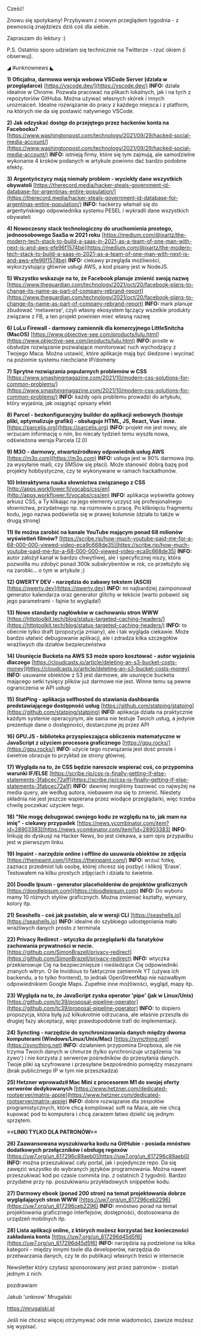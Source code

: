 Cześć!

Znowu się spotykamy! Przybywam z nowym przeglądem tygodnia - z pewnoscią znajdziezs dziś coś dla siebie.

Zapraszam do lektury :)

 

P.S. Ostatnio sporo udzielam się technicznie na Twitterze - rzuć okiem (i obserwuj).

 

◢ #unknownews ◣

**1) Oficjalna, darmowa wersja webowa VSCode Server (działa w przeglądarce)**
[https://vscode.dev/](https://vscode.dev/)
**INFO:** działa idealnie w Chrome. Pozwala pracować na plikach lokalnych, jak i na tych z repozytoriów GitHuba. Można używać własnych skórek i innych urozmaiceń. Idealne rozwiązanie do pracy z każdego miejsca i z platform, na których nie da się postawić natywnego VSCode.


**2) Jak odzyskać dostęp do przejętego przez hackerów konta na Facebooku?**
[https://www.washingtonpost.com/technology/2021/09/29/hacked-social-media-account/](https://www.washingtonpost.com/technology/2021/09/29/hacked-social-media-account/)
**INFO:** istnieją firmy, które się tym zajmują, ale samodzielne wykonanie 4 kroków podanych w artykule powinno dać bardzo podobne efekty.


**3) Argentyńczycy mają niemały problem - wyciekły dane wszystkich obywateli**
[https://therecord.media/hacker-steals-government-id-database-for-argentinas-entire-population/](https://therecord.media/hacker-steals-government-id-database-for-argentinas-entire-population/)
**INFO:** hackerzy włamali się do argentyńskiego odpowiednika systemu PESEL i wykradli dane wszystkich obywateli


**4) Nowoczesny stack technologiczny do uruchomienia prostego, jednoosobowego SaaSa w 2021 roku**
[https://medium.com/@ixartz/the-modern-tech-stack-to-build-a-saas-in-2021-as-a-team-of-one-man-with-next-js-and-aws-efe96f1574be](https://medium.com/@ixartz/the-modern-tech-stack-to-build-a-saas-in-2021-as-a-team-of-one-man-with-next-js-and-aws-efe96f1574be)
**INFO:** ciekawy przegląda możliwości, wykorzystujący głównie usługi AWS, a kod pisany jest w NodeJS.


**5) Wszystko wskazuje na to, że Facebook planuje zmienić swoją nazwę**
[https://www.theguardian.com/technology/2021/oct/20/facebook-plans-to-change-its-name-as-part-of-company-rebrand-report](https://www.theguardian.com/technology/2021/oct/20/facebook-plans-to-change-its-name-as-part-of-company-rebrand-report)
**INFO:** mark planuje zbudować 'metaverse', czyli własny ekosystem łączący wszelkie produkty związane z FB, a ten projekt powinien mieć własną nazwę


**6) LuLu Firewall - darmowy zamiennik dla komercyjnego LittleSnitcha (MacOS)**
[https://www.objective-see.com/products/lulu.html](https://www.objective-see.com/products/lulu.html)
**INFO:** proste w obsłudze rozwiązanie pozwalające monitorować ruch wychodzący z Twojego Maca. Można ustawić, które aplikacje mają być śledzone i wycinać na poziomie systemu niechciane IP/domeny


**7) Sprytne rozwiązania popularnych problemów w CSS**
[https://www.smashingmagazine.com/2021/10/modern-css-solutions-for-common-problems/](https://www.smashingmagazine.com/2021/10/modern-css-solutions-for-common-problems/)
**INFO:** każdy opis problemu prowadzi do artykułu, który wyjaśnia, jak osiągnąć opisany efekt


**8) Parcel - bezkonfiguracyjny builder do aplikacji webowych (hostuje pliki, optymalizuje grafiki) - obsługuje HTML, JS, React, Vue i inne.**
[https://parceljs.org](https://parceljs.org)
**INFO:** projekt nie jest nowy, ale wrzucam informację o nim, bo niecały tydzień temu wyszła nowa, odświeżona wersja Parcela (2.0)


**9) M3O - darmowy, otwartoźródłowy odpowiednik usług AWS**
[https://m3o.com](https://m3o.com)
**INFO:** usługa jest w 90% darmowa (np. za wysyłanie maili, czy SMSów się płaci). Może stanowić dobrą bazę pod projekty hobbystyczne, czy te wykonywane w ramach hackathonów.


**10) Interaktywna nauka słownictwa związanego z CSS**
[http://apps.workflower.fi/vocabs/css/en](http://apps.workflower.fi/vocabs/css/en)
**INFO:** aplikacja wyświetla gotowy arkusz CSS, a Ty klikając na jego elementy uczysz się profesjonalnego słownictwa, przydatnego np. na rozmowie o pracę. Po kliknięciu fragmentu kodu, jego nazwa podświetla się w prawej kolumnie (działa to także w drugą stronę)


**11) Ile można zarobić na kanale YouTube mającym ponad 68 milionów wyświetleń filmów?**
[https://scribe.rip/how-much-youtube-paid-me-for-a-68-000-000-viewed-video-eca9c668de35](https://scribe.rip/how-much-youtube-paid-me-for-a-68-000-000-viewed-video-eca9c668de35)
**INFO:** autor założył kanał w bardzo chwytliwej, ale i specyficznej niszy, która pozwoliła mu zdobyć ponad 300k subskrybentów w rok, co przełożyło się na zarobki... o tym w artykule ;)


**12) QWERTY DEV - narzędzia do zabawy tekstem (ASCII)**
[https://qwerty.dev](https://qwerty.dev)
**INFO:** mi najbardziej zaimponował generator kalendarza oraz generator glitchy w tekście (warto pobawić się jego parametrami - fajnie to wygląda!)


**13) Nowe standardy nagłówków w cachowaniu stron WWW**
[https://httptoolkit.tech/blog/status-targeted-caching-headers/](https://httptoolkit.tech/blog/status-targeted-caching-headers/)
**INFO:** to obecnie tylko draft (propozycja zmiany), ale i tak wygląda ciekawie. Może bardzo ułatwić debugowanie aplikacji, ale i zdradza kilka szczegółów wrażliwych dla działów bezpieczeństwa


**14) Usunięcie Bucketa na AWS S3 może sporo kosztować - autor wyjaśnia dlaczego**
[https://cloudcasts.io/article/deleting-an-s3-bucket-costs-money](https://cloudcasts.io/article/deleting-an-s3-bucket-costs-money)
**INFO:** usuwanie obiektów z S3 jest darmowe, ale usunięcie bucketa mającego setki tysięcy plików już darmowe nie jest. Winne temu są pewne ograniczenia w API usługi


**15) StatPing - aplikacja selfhosted do stawiania dashboarda predstawiającego dostępność usług**
[https://github.com/statping/statping](https://github.com/statping/statping)
**INFO:** aplikacja działa na praktycznie każdym systemie operacyjnym, ale sama nie testuje Twoich usług, a jedynie prezentuje dane o dostępności, dostarczone jej przez API


**16) GPU.JS - biblioteka przyspieszająca obliczenia matematyczne w JavaScript z użyciem procesora graficznego**
[https://gpu.rocks/](https://gpu.rocks/)
**INFO:** użycie tego rozwiązania jest dość proste i świetnie obrazuje to przykład ze strony głównej.


**17) Wygląda na to, że CSS będzie nareszcie wspierać coś, co przypomina warunki IF/ELSE**
[https://scribe.rip/css-is-finally-getting-if-else-statements-3fabcec72a1f](https://scribe.rip/css-is-finally-getting-if-else-statements-3fabcec72a1f)
**INFO:** dawniej mogliśmy bazować co najwyżej na media query, ale według autora, niebawem ma się to zmienić. Niestety składnia nie jest jeszcze wspierana przez wiodące przeglądarki, więc trzeba chwilę poczekać użyciem tego.


**18) "Nie mogę debugować swojego kodu ze względu na to, jak mam na imię" - ciekawy przypadek**
[https://news.ycombinator.com/item?id=28903383](https://news.ycombinator.com/item?id=28903383)
**INFO:** linkuję do dyskusji na Hacker News, bo jest ciekawa, a sam opis przypadku jest w pierwszym linku.


**19) Inpaint - narzędzie online i offline do usuwania obiektów ze zdjęcia**
[https://theinpaint.com/](https://theinpaint.com/)
**INFO:** wrzuć fotkę, zaznacz przedmiot lub osobę, której chcesz się pozbyć i kliknij 'Erase'. Testowałem na kilku prostych zdjęciach i działa to świetnie.


**20) Doodle Ipsum - generator placeholderów do projektów graficznych**
[https://doodleipsum.com](https://doodleipsum.com)
**INFO:** Do wyboru mamy 10 różnych stylów graficznych. Można zmieniać kształty, wymiary, kolory itp.


**21) Seashells - coś jak pastebin, ale w wersji CLI**
[https://seashells.io](https://seashells.io)
**INFO:** idealne do szybkiego udostępniania mało wrażliwych danych prosto z terminala


**22) Privacy Redirect - wtyczka do przeglądarki dla fanatyków zachowania prywatności w necie.**
[https://github.com/SimonBrazell/privacy-redirect](https://github.com/SimonBrazell/privacy-redirect)
**INFO:** wtyczka przekierowuje Cię na bezpieczniejsze i nieśledzące Cię odpowiedniki znanych witryn. O ile Invidious to faktycznie zamiennik YT (używa ich backendu, a to tylko frontend), to jednak OpenStreetMap nie nazwałbym odpowiednikiem Google Maps. Zupełnie inne możliwości, wygląd, mapy itp.


**23) Wygląda na to, że JavaScript zyska operator 'pipe' (jak w Linux/Unix)**
[https://github.com/tc39/proposal-pipeline-operator](https://github.com/tc39/proposal-pipeline-operator)
**INFO:** to dopiero propozycja, która byłą już kilkukrotnie odrzucana, ale właśnie przeszła do drugiej fazy akceptacji, więc prawdopodobnie trafi do implementacji.


**24) Syncting - narzędzie do synchronizowania danych między dwoma komputerami (Windows/Linux/Unix/Mac)**
[https://syncthing.net](https://syncthing.net)
**INFO:** działaniem przypomina Dropboxa, ale nie trzyma Twoich danych w chmurze (tylko synchronizuje urządzenia 'na żywo') i nie korzysta z serwerów pośredników do przesyłania danych. Twoje pliki są szyfrowane i przesyłane bezpośrednio pomiędzy maszynami (brak publicznego IP w tym nie przeszkadza)


**25) Hetzner wprowadził Mac Mini z procesorem M1 do swojej oferty serwerów dedykowanych**
[https://www.hetzner.com/dedicated-rootserver/matrix-apple](https://www.hetzner.com/dedicated-rootserver/matrix-apple)
**INFO:** dobre rozwiązanie dla zespołów programistycznych, które chcą kompilować soft na Maca, ale nie chcą kupować pod to komputera i chcą zarazem łatwo dzielić się jednym sprzętem.


**==LINKI TYLKO DLA PATRONÓW==**


**26) Zaawansowana wyszukiwarka kodu na GitHubie - posiada mnóstwo dodatkowych przełączników i obsługę regexów**
[https://uw7.org/un_617296c89aeb0](https://uw7.org/un_617296c89aeb0)
**INFO:** można przeszukiwać cały portal, jak i pojedyncze repo. Da się zawęzić wszystko do wybranych języków programowania. Można nawet przeszukiwać kod po czasie commita (np. z ostatnich 2 tygodni). Bardzo przydatne przy np. poszukiwaniu przykładowych snippetów kodu.


**27) Darmowy ebook (ponad 200 stron) na temat projektowania dobrze wyglądających stron WWW**
[https://uw7.org/un_617296ceb2296](https://uw7.org/un_617296ceb2296)
**INFO:** mnóstwo porad na temat projektowania graficznego interfejsów, dostępności, dostosowania do urządzeń mobilnych itp.


**28) Lista aplikacji online, z których możesz korzystać bez konieczności zakładania konta**
[https://uw7.org/un_617296d45d5f6](https://uw7.org/un_617296d45d5f6)
**INFO:** narzędzia są podzielone na kilka kategorii - między innymi toole dla developerów, narzędzia do przetwarzania danych, czy te do publikacji własnych treści w internecie


 

Newsletter który czytasz sponsorowany jest przez patronów - zostań jednym z nich.

 
pozdrawiam

Jakub 'unknow' Mrugalski

https://mrugalski.pl

 
Jeśli nie chcesz więcej otrzymywać ode mnie wiadomości, zawsze możesz się wypisać.